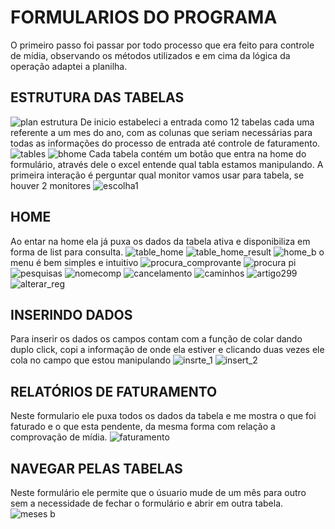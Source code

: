 # FORMULARIOS DO PROGRAMA
O primeiro passo foi passar por todo processo que era feito para controle de mídia, observando os métodos utilizados e em cima da lógica da operação adaptei a planilha.

## ESTRUTURA DAS TABELAS
![plan estrutura](https://github.com/WGMaxi/PojetoOPEC_Vbaexcel/assets/118560480/19a17338-b7ab-45d4-952f-1da173e17ded)
De inicio estabeleci a entrada como 12 tabelas cada uma referente a um mes do ano, com as colunas que seriam necessárias para todas as informações do processo de entrada até controle de faturamento.
![tables](https://github.com/WGMaxi/PojetoOPEC_Vbaexcel/assets/118560480/0ae899bd-d4d4-436d-841d-de5f1cbed534)
![bhome](https://github.com/WGMaxi/PojetoOPEC_Vbaexcel/assets/118560480/7f190375-3abf-46d1-8926-8cab1cb4264d)
Cada tabela contém um botão que entra na home do formulário, através dele o excel entende qual tabla estamos manipulando.
A primeira interação é perguntar qual monitor vamos usar para tabela, se houver 2 monitores
![escolha1](https://github.com/WGMaxi/PojetoOPEC_Vbaexcel/assets/118560480/36f69802-4ca5-4322-9ddb-378d5b10c1c1)
## HOME
Ao entar na home ela já puxa os dados da tabela ativa e disponibiliza em forma de list para consulta.
![table_home](https://github.com/WGMaxi/PojetoOPEC_Vbaexcel/assets/118560480/a641d648-5494-4a9f-a1f3-ec850a4064e4)
![table_home_result](https://github.com/WGMaxi/PojetoOPEC_Vbaexcel/assets/118560480/b04a6def-aa89-451b-9b36-389786a014ee)
![home_b](https://github.com/WGMaxi/PojetoOPEC_Vbaexcel/assets/118560480/774ccb7e-5096-46bd-a068-5a42a20d6fde)
o menu é bem simples e intuitivo
![procura_comprovante](https://github.com/WGMaxi/PojetoOPEC_Vbaexcel/assets/118560480/66077b6a-99d1-4c05-b695-820b61b577ba)
![procura pi](https://github.com/WGMaxi/PojetoOPEC_Vbaexcel/assets/118560480/a425d23e-e2de-4b65-8ba3-aaf1cc5abfb9)
![pesquisas](https://github.com/WGMaxi/PojetoOPEC_Vbaexcel/assets/118560480/b0414233-eaf6-4558-b647-858bc1d72763)
![nomecomp](https://github.com/WGMaxi/PojetoOPEC_Vbaexcel/assets/118560480/c26f06d2-62ac-4fb5-9388-4e17b5e5b115)
![cancelamento](https://github.com/WGMaxi/PojetoOPEC_Vbaexcel/assets/118560480/df37019c-de00-4f18-8659-c32cb5b7ea9f)
![caminhos](https://github.com/WGMaxi/PojetoOPEC_Vbaexcel/assets/118560480/51501c5f-0898-460d-8b6c-a47335341097)
![artigo299](https://github.com/WGMaxi/PojetoOPEC_Vbaexcel/assets/118560480/ef28a663-91aa-4db5-b754-a9668683b966)
![alterar_reg](https://github.com/WGMaxi/PojetoOPEC_Vbaexcel/assets/118560480/9b84140a-4a7c-491a-8f96-830674910cfd)
## INSERINDO DADOS
Para inserir os dados os campos contam com a função de colar dando duplo click, copi a informação de onde ela estiver e clicando duas vezes ele cola no campo que estou manipulando
![insrte_1](https://github.com/WGMaxi/PojetoOPEC_Vbaexcel/assets/118560480/e7b82961-c587-4211-9033-3f1149e21ad0)
![insert_2](https://github.com/WGMaxi/PojetoOPEC_Vbaexcel/assets/118560480/9bade17f-b568-4530-81ab-3478f06878e5)
## RELATÓRIOS DE FATURAMENTO
Neste formulario ele puxa todos os dados da tabela e me mostra o que foi faturado e o que esta pendente, da mesma forma com relação a comprovação de mídia.
![faturamento](https://github.com/WGMaxi/PojetoOPEC_Vbaexcel/assets/118560480/4eebfaf3-6ef5-4ae8-95e2-3ed14857b319)
## NAVEGAR PELAS TABELAS
Neste formulário ele permite que o úsuario mude de um mês para outro sem a necessidade de fechar o formulário e abrir em outra tabela.
![meses b](https://github.com/WGMaxi/PojetoOPEC_Vbaexcel/assets/118560480/d1b3c625-3de8-4374-8c40-02377bda8bdf)
